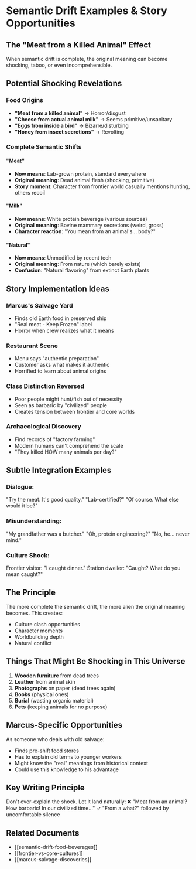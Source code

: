 # Semantic Drift Examples & Story Opportunities

## The "Meat from a Killed Animal" Effect
When semantic drift is complete, the original meaning can become shocking, taboo, or even incomprehensible.

## Potential Shocking Revelations

### Food Origins
- **"Meat from a killed animal"** → Horror/disgust
- **"Cheese from actual animal milk"** → Seems primitive/unsanitary
- **"Eggs from inside a bird"** → Bizarre/disturbing
- **"Honey from insect secretions"** → Revolting

### Complete Semantic Shifts

#### "Meat"
- **Now means**: Lab-grown protein, standard everywhere
- **Original meaning**: Dead animal flesh (shocking, primitive)
- **Story moment**: Character from frontier world casually mentions hunting, others recoil

#### "Milk"
- **Now means**: White protein beverage (various sources)
- **Original meaning**: Bovine mammary secretions (weird, gross)
- **Character reaction**: "You mean from an animal's... body?"

#### "Natural"
- **Now means**: Unmodified by recent tech
- **Original meaning**: From nature (which barely exists)
- **Confusion**: "Natural flavoring" from extinct Earth plants

## Story Implementation Ideas

### Marcus's Salvage Yard
- Finds old Earth food in preserved ship
- "Real meat - Keep Frozen" label
- Horror when crew realizes what it means

### Restaurant Scene
- Menu says "authentic preparation"
- Customer asks what makes it authentic
- Horrified to learn about animal origins

### Class Distinction Reversed
- Poor people might hunt/fish out of necessity
- Seen as barbaric by "civilized" people
- Creates tension between frontier and core worlds

### Archaeological Discovery
- Find records of "factory farming"
- Modern humans can't comprehend the scale
- "They killed HOW many animals per day?"

## Subtle Integration Examples

### Dialogue:
"Try the meat. It's good quality."
"Lab-certified?"
"Of course. What else would it be?"

### Misunderstanding:
"My grandfather was a butcher."
"Oh, protein engineering?"
"No, he... never mind."

### Culture Shock:
Frontier visitor: "I caught dinner."
Station dweller: "Caught? What do you mean caught?"

## The Principle
The more complete the semantic drift, the more alien the original meaning becomes. This creates:
- Culture clash opportunities
- Character moments
- Worldbuilding depth
- Natural conflict

## Things That Might Be Shocking in This Universe

1. **Wooden furniture** from dead trees
2. **Leather** from animal skin
3. **Photographs** on paper (dead trees again)
4. **Books** (physical ones)
5. **Burial** (wasting organic material)
6. **Pets** (keeping animals for no purpose)

## Marcus-Specific Opportunities
As someone who deals with old salvage:
- Finds pre-shift food stores
- Has to explain old terms to younger workers
- Might know the "real" meanings from historical context
- Could use this knowledge to his advantage

## Key Writing Principle
Don't over-explain the shock. Let it land naturally:
❌ "Meat from an animal? How barbaric! In our civilized time..."
✓ "From a what?" followed by uncomfortable silence

## Related Documents
- [[semantic-drift-food-beverages]]
- [[frontier-vs-core-cultures]]
- [[marcus-salvage-discoveries]]